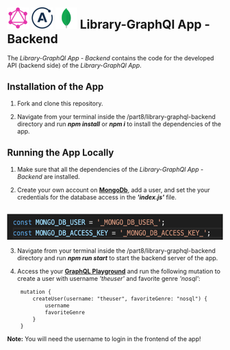 <h1>
<img src="https://raw.githubusercontent.com/katerina-tziala/fullstackopen2019/master/documentation_images/GraphQL_logo.png" alt="graphql logo" width="50" height="50">
<img src="https://raw.githubusercontent.com/katerina-tziala/fullstackopen2019/master/documentation_images/apollo_logo.png" alt="apollo logo" width="50" height="50">
<img src="https://raw.githubusercontent.com/katerina-tziala/fullstackopen2019/master/documentation_images/mongoDB_logo.png" alt="mongoDB logo" width="50" height="50">
Library-GraphQl App - Backend<br/>
</h1>

The *Library-GraphQl App - Backend* contains the code for the developed API (backend side) of the *Library-GraphQl App*.


## Installation of the App

1. Fork and clone this repository.

2. Navigate from your terminal inside the /part8/library-graphql-backend directory and run ***npm install*** or ***npm i*** to install the dependencies of the app.


## Running the App Locally

1. Make sure that all the dependencies of the *Library-GraphQl App - Backend* are installed.

2. Create your own account on [**MongoDb**](https://www.mongodb.com/cloud), add a user, and set the your credentials for the database access in the ***'index.js'*** file.<br/><br/>
<img src="https://raw.githubusercontent.com/katerina-tziala/fullstackopen2019/master/documentation_images/part8_mongodb_access.png" alt="code snippet in index,js" width="auto" height="60">

3. Navigate from your terminal inside the /part8/library-graphql-backend directory and run ***npm run start*** to start the backend server of the app.

4. Access the your [**GraphQL Playground**](http://localhost:4000/) and run the following mutation to create a user with username *'theuser'* and favorite genre *'nosql'*:

        mutation {
            createUser(username: "theuser", favoriteGenre: "nosql") {
                username 
                favoriteGenre
            }
        }

**Note:** You will need the username to login in the frontend of the app!
